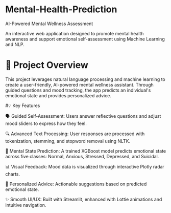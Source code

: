# Mental-Health-Prediction
AI-Powered Mental Wellness Assessment

An interactive web application designed to promote mental health awareness and support emotional self-assessment using Machine Learning and NLP.

# 🚀 Project Overview
This project leverages natural language processing and machine learning to create a user-friendly, AI-powered mental wellness assistant. Through guided questions and mood tracking, the app predicts an individual's emotional state and provides personalized advice.

#💡 Key Features

🗣 Guided Self-Assessment: Users answer reflective questions and adjust mood sliders to express how they feel.

🔍 Advanced Text Processing: User responses are processed with tokenization, stemming, and stopword removal using NLTK.

🧠 Mental State Prediction: A trained XGBoost model predicts emotional state across five classes:
Normal, Anxious, Stressed, Depressed, and Suicidal.

📊 Visual Feedback: Mood data is visualized through interactive Plotly radar charts.

💬 Personalized Advice: Actionable suggestions based on predicted emotional state.

✨ Smooth UI/UX: Built with Streamlit, enhanced with Lottie animations and intuitive navigation.
